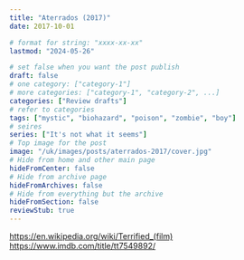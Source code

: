 ```yaml
---
title: "Aterrados (2017)"
date: 2017-10-01

# format for string: "xxxx-xx-xx"
lastmod: "2024-05-26"

# set false when you want the post publish
draft: false
# one category: ["category-1"]
# more categories: ["category-1", "category-2", ...]
categories: ["Review drafts"]
# refer to categories
tags: ["mystic", "biohazard", "poison", "zombie", "boy"]
# seires
series: ["It's not what it seems"]
# Top image for the post
image: "/uk/images/posts/aterrados-2017/cover.jpg"
# Hide from home and other main page
hideFromCenter: false
# Hide from archive page
hideFromArchives: false
# Hide from everything but the archive
hideFromSection: false
reviewStub: true
---
```

https://en.wikipedia.org/wiki/Terrified_(film)
https://www.imdb.com/title/tt7549892/
<!--more-->